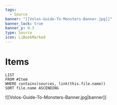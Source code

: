 ```yaml
---
tags:
  - Source
banner: "[[Volos-Guide-To-Monsters-Banner.jpg]]"
banner_lock: true
banner_y: 0.3
type: Source
icon: LiBookMarked
---
```

# Items
```dataview
LIST
FROM #Item 
WHERE contains(sources, link(this.file.name))
SORT file.name ASCENDING
```

![[Volos-Guide-To-Monsters-Banner.jpg|banner]]